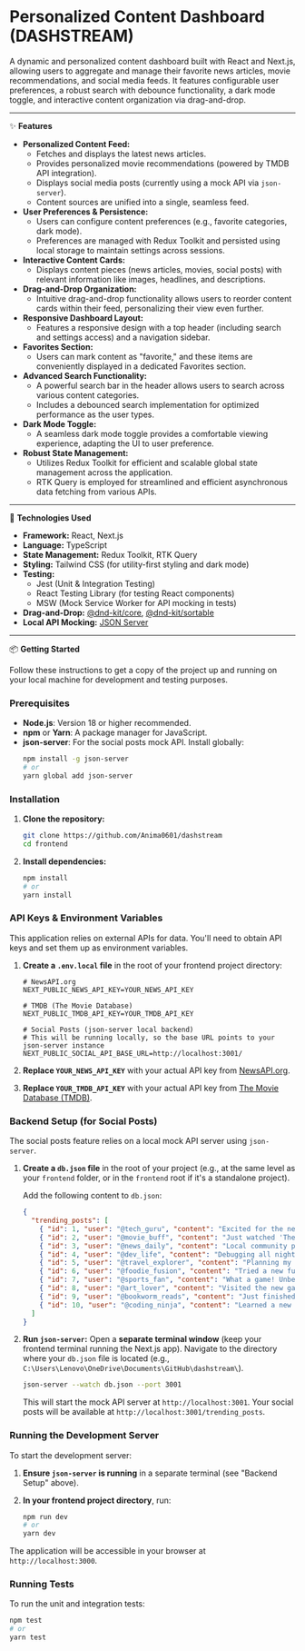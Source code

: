 # Personalized Content Dashboard (DASHSTREAM)

A dynamic and personalized content dashboard built with React and Next.js, allowing users to aggregate and manage their favorite news articles, movie recommendations, and social media feeds. It features configurable user preferences, a robust search with debounce functionality, a dark mode toggle, and interactive content organization via drag-and-drop.

---

✨ **Features**

* **Personalized Content Feed:**
    * Fetches and displays the latest news articles.
    * Provides personalized movie recommendations (powered by TMDB API integration).
    * Displays social media posts (currently using a mock API via `json-server`).
    * Content sources are unified into a single, seamless feed.
* **User Preferences & Persistence:**
    * Users can configure content preferences (e.g., favorite categories, dark mode).
    * Preferences are managed with Redux Toolkit and persisted using local storage to maintain settings across sessions.
* **Interactive Content Cards:**
    * Displays content pieces (news articles, movies, social posts) with relevant information like images, headlines, and descriptions.
* **Drag-and-Drop Organization:**
    * Intuitive drag-and-drop functionality allows users to reorder content cards within their feed, personalizing their view even further.
* **Responsive Dashboard Layout:**
    * Features a responsive design with a top header (including search and settings access) and a navigation sidebar.
* **Favorites Section:**
    * Users can mark content as "favorite," and these items are conveniently displayed in a dedicated Favorites section.
* **Advanced Search Functionality:**
    * A powerful search bar in the header allows users to search across various content categories.
    * Includes a debounced search implementation for optimized performance as the user types.
* **Dark Mode Toggle:**
    * A seamless dark mode toggle provides a comfortable viewing experience, adapting the UI to user preference.
* **Robust State Management:**
    * Utilizes Redux Toolkit for efficient and scalable global state management across the application.
    * RTK Query is employed for streamlined and efficient asynchronous data fetching from various APIs.

---

🚀 **Technologies Used**

* **Framework:** React, Next.js
* **Language:** TypeScript
* **State Management:** Redux Toolkit, RTK Query
* **Styling:** Tailwind CSS (for utility-first styling and dark mode)
* **Testing:**
    * Jest (Unit & Integration Testing)
    * React Testing Library (for testing React components)
    * MSW (Mock Service Worker for API mocking in tests)
* **Drag-and-Drop:** [@dnd-kit/core](https://dndkit.com/), [@dnd-kit/sortable](https://dndkit.com/docs/api/sortable)
* **Local API Mocking:** [JSON Server](https://github.com/typicode/json-server)

---

📦 **Getting Started**

Follow these instructions to get a copy of the project up and running on your local machine for development and testing purposes.

### Prerequisites

* **Node.js**: Version 18 or higher recommended.
* **npm** or **Yarn**: A package manager for JavaScript.
* **json-server**: For the social posts mock API. Install globally:
    ```bash
    npm install -g json-server
    # or
    yarn global add json-server
    ```

### Installation

1.  **Clone the repository:**

    ```bash
    git clone https://github.com/Anima0601/dashstream 
    cd frontend 
    ```

2.  **Install dependencies:**

    ```bash
    npm install
    # or
    yarn install
    ```

### API Keys & Environment Variables

This application relies on external APIs for data. You'll need to obtain API keys and set them up as environment variables.

1.  **Create a `.env.local` file** in the root of your frontend project directory:

    ```env
    # NewsAPI.org
    NEXT_PUBLIC_NEWS_API_KEY=YOUR_NEWS_API_KEY

    # TMDB (The Movie Database)
    NEXT_PUBLIC_TMDB_API_KEY=YOUR_TMDB_API_KEY

    # Social Posts (json-server local backend)
    # This will be running locally, so the base URL points to your json-server instance
    NEXT_PUBLIC_SOCIAL_API_BASE_URL=http://localhost:3001/
    ```

2.  **Replace `YOUR_NEWS_API_KEY`** with your actual API key from [NewsAPI.org](https://newsapi.org/).
3.  **Replace `YOUR_TMDB_API_KEY`** with your actual API key from [The Movie Database (TMDB)](https://www.themoviedb.org/documentation/api).

### Backend Setup (for Social Posts)

The social posts feature relies on a local mock API server using `json-server`.

1.  **Create a `db.json` file** in the root of your project (e.g., at the same level as your `frontend` folder, or in the `frontend` root if it's a standalone project).

    Add the following content to `db.json`:

    ```json
    {
      "trending_posts": [
        { "id": 1, "user": "@tech_guru", "content": "Excited for the new AI advancements!", "likes": 120, "comments": 15, "shares": 8, "timestamp": "2025-06-28T10:00:00Z" },
        { "id": 2, "user": "@movie_buff", "content": "Just watched 'The Future Echoes'! Mind-blowing visuals.", "likes": 230, "comments": 25, "shares": 12, "timestamp": "2025-06-28T11:30:00Z" },
        { "id": 3, "user": "@news_daily", "content": "Local community project gains major funding.", "likes": 75, "comments": 8, "shares": 5, "timestamp": "2025-06-28T12:45:00Z" },
        { "id": 4, "user": "@dev_life", "content": "Debugging all night... but the code's finally clean!", "likes": 180, "comments": 30, "shares": 10, "timestamp": "2025-06-28T14:15:00Z" },
        { "id": 5, "user": "@travel_explorer", "content": "Planning my next adventure to the Himalayas! Any tips?", "likes": 90, "comments": 10, "shares": 7, "timestamp": "2025-06-28T16:00:00Z" },
        { "id": 6, "user": "@foodie_fusion", "content": "Tried a new fusion recipe today. Absolutely delicious!", "likes": 150, "comments": 20, "shares": 9, "timestamp": "2025-06-28T17:30:00Z" },
        { "id": 7, "user": "@sports_fan", "content": "What a game! Unbelievable comeback in the last minute.", "likes": 200, "comments": 40, "shares": 18, "timestamp": "2025-06-28T18:45:00Z" },
        { "id": 8, "user": "@art_lover", "content": "Visited the new gallery downtown. So much inspiring work.", "likes": 110, "comments": 12, "shares": 6, "timestamp": "2025-06-28T20:00:00Z" },
        { "id": 9, "user": "@bookworm_reads", "content": "Just finished an amazing fantasy novel. Highly recommend!", "likes": 95, "comments": 10, "shares": 4, "timestamp": "2025-06-28T21:15:00Z" },
        { "id": 10, "user": "@coding_ninja", "content": "Learned a new trick with React hooks today. Mind blown!", "likes": 250, "comments": 35, "shares": 15, "timestamp": "2025-06-28T22:30:00Z" }
      ]
    }
    ```

2.  **Run `json-server`:**
    Open a **separate terminal window** (keep your frontend terminal running the Next.js app). Navigate to the directory where your `db.json` file is located (e.g., `C:\Users\Lenovo\OneDrive\Documents\GitHub\dashstream\`).

    ```bash
    json-server --watch db.json --port 3001
    ```
    This will start the mock API server at `http://localhost:3001`. Your social posts will be available at `http://localhost:3001/trending_posts`.

### Running the Development Server

To start the development server:

1.  **Ensure `json-server` is running** in a separate terminal (see "Backend Setup" above).
2.  **In your frontend project directory**, run:

    ```bash
    npm run dev
    # or
    yarn dev
    ```

The application will be accessible in your browser at `http://localhost:3000`.

### Running Tests

To run the unit and integration tests:

```bash
npm test
# or
yarn test